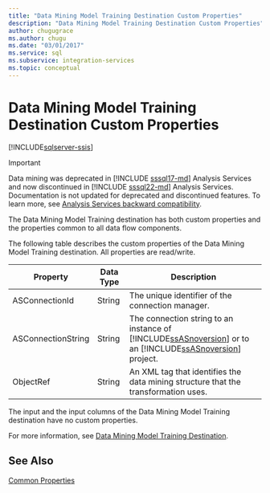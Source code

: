 ```yaml
---
title: "Data Mining Model Training Destination Custom Properties"
description: "Data Mining Model Training Destination Custom Properties"
author: chugugrace
ms.author: chugu
ms.date: "03/01/2017"
ms.service: sql
ms.subservice: integration-services
ms.topic: conceptual
---
```

# Data Mining Model Training Destination Custom Properties

[!INCLUDE[sqlserver-ssis](../../includes/applies-to-version/sqlserver-ssis.md)]

> [!IMPORTANT]
> Data mining was deprecated in [!INCLUDE [sssql17-md](../../includes/sssql17-md.md)] Analysis Services and now discontinued in [!INCLUDE [sssql22-md](../../includes/sssql22-md.md)] Analysis Services. Documentation is not updated for deprecated and discontinued features. To learn more, see [Analysis Services backward compatibility](/analysis-services/analysis-services-backward-compatibility).

  The Data Mining Model Training destination has both custom properties and the properties common to all data flow components.  
  
 The following table describes the custom properties of the Data Mining Model Training destination. All properties are read/write.  
  
|Property|Data Type|Description|  
|--------------|---------------|-----------------|  
|ASConnectionId|String|The unique identifier of the connection manager.|  
|ASConnectionString|String|The connection string to an instance of [!INCLUDE[ssASnoversion](../../includes/ssasnoversion-md.md)] or to an [!INCLUDE[ssASnoversion](../../includes/ssasnoversion-md.md)] project.|  
|ObjectRef|String|An XML tag that identifies the data mining structure that the transformation uses.|  
  
 The input and the input columns of the Data Mining Model Training destination have no custom properties.  
  
 For more information, see [Data Mining Model Training Destination](../../integration-services/data-flow/data-mining-model-training-destination.md).  
  
## See Also  
 [Common Properties](./set-the-properties-of-a-data-flow-component.md)  
  
